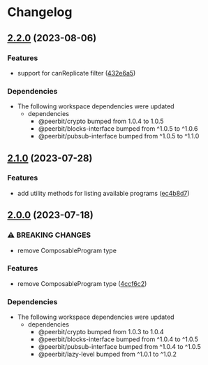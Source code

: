 # Changelog

## [2.2.0](https://github.com/dao-xyz/peerbit/compare/program-v2.1.0...program-v2.2.0) (2023-08-06)


### Features

* support for canReplicate filter ([432e6a5](https://github.com/dao-xyz/peerbit/commit/432e6a55b88eac5dd2d036338bf2e51cef2670f3))


### Dependencies

* The following workspace dependencies were updated
  * dependencies
    * @peerbit/crypto bumped from 1.0.4 to 1.0.5
    * @peerbit/blocks-interface bumped from ^1.0.5 to ^1.0.6
    * @peerbit/pubsub-interface bumped from ^1.0.5 to ^1.1.0

## [2.1.0](https://github.com/dao-xyz/peerbit/compare/program-v2.0.0...program-v2.1.0) (2023-07-28)


### Features

* add utility methods for listing available programs ([ec4b8d7](https://github.com/dao-xyz/peerbit/commit/ec4b8d79926987dc742cb12583efd1c91b893556))

## [2.0.0](https://github.com/dao-xyz/peerbit/compare/program-v1.0.6...program-v2.0.0) (2023-07-18)


### ⚠ BREAKING CHANGES

* remove ComposableProgram type

### Features

* remove ComposableProgram type ([4ccf6c2](https://github.com/dao-xyz/peerbit/commit/4ccf6c2ce07d7edfe1608e9bd5adfa03cf587dd4))


### Dependencies

* The following workspace dependencies were updated
  * dependencies
    * @peerbit/crypto bumped from 1.0.3 to 1.0.4
    * @peerbit/blocks-interface bumped from ^1.0.4 to ^1.0.5
    * @peerbit/pubsub-interface bumped from ^1.0.4 to ^1.0.5
    * @peerbit/lazy-level bumped from ^1.0.1 to ^1.0.2
